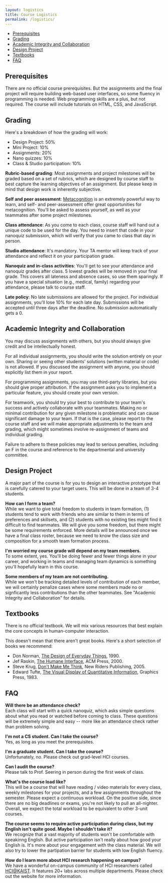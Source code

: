 ```yaml
---
layout: logistics
title: Course Logistics
permalink: /logistics/
---
```

<!-- TOC start -->

- [Prerequisites](#prerequisites)
- [Grading](#grading)
- [Academic Integrity and Collaboration](#academic-integrity-and-collaboration)
- [Design Project](#design-project)
- [Textbooks](#textbooks)
- [FAQ](#faq)

<!-- TOC end -->

<!-- TOC --><a name="prerequisites"></a>
## Prerequisites
There are no official course prerequisites. But the assignments and the final project will require building web-based user interfaces, so some fluency in programming is needed. Web programming skills are a plus, but not required. The course will include tutorials on HTML, CSS, and JavaScript.

<!-- TOC --><a name="grading"></a>
## Grading
Here's a breakdown of how the grading will work:
* Design Project: 50%
* Mini Project: 10%
* Assignments: 20%
* Nano quizzes: 10%
* Class & Studio participation: 10%

**Rubric-based grading**: Most assignments and project milestones will be graded based on a set of rubrics, which are designed by course staff to best capture the learning objectives of an assignment. But please keep in mind that design work is inherently subjective.

**Self and peer assessment**: [Metacognition](https://en.wikipedia.org/wiki/Metacognition) is an extremely powerful way to learn, and self- and peer-assessment offer great opportunities for metacognition. You'll be asked to assess yourself, as well as your teammates after some project milestones.

**Class attendance**: As you come to each class, course staff will hand out a unique code to be used for the day. You need to insert that code in your nanoquiz submission, which will verify that you came to class that day in person.

**Studio attendance**: It's mandatory. Your TA mentor will keep track of your attendance and reflect it on your participation grade.

**Nanoquiz and in-class activities**: You'll get to see your attendance and nanoquiz grades after class. 5 lowest grades will be removed in your final grade. This covers all lateness and absence cases, so use them sparingly. If you have a special situation (e.g., medical, family) regarding your attendance, please talk to course staff.

**Late policy**: No late submissions are allowed for the project. For individual assignments, you'll lose 10% for each late day. Submissions will be accepted until three days after the deadline. No submission automatically gets a 0.

<!-- TOC --><a name="academic-integrity-and-collaboration"></a>
## Academic Integrity and Collaboration

You may discuss assignments with others, but you should always give credit and be intellectually honest.

For all individual assignments, you should write the solution entirely on your own. Sharing or seeing other students' solutions (written material or code) is not allowed. If you discussed the assignment with anyone, you should explicitly list them in your report.

For programming assignments, you may use third-party libraries, but you should give proper attribution. If the assignment asks you to implement a particular feature, you should create your own version.

For teamwork, you should try your best to contribute to your team's success and actively collaborate with your teammates. Making no or minimal contribution for any given milestone is problematic and can cause significant damage to your team. If that is the case, please report to the course staff and we will make appropriate adjustments to the team and grading, which might sometimes involve re-assignment of teams and individual grading.

Failure to adhere to these policies may lead to serious penalties, including an F in the course and reference to the departmental and university committee.

<!-- TOC --><a name="design-project"></a>
## Design Project
A major part of the course is for you to design an interactive prototype that is carefully catered to your target users. This will be done in a team of 3-4 students.

**How can I form a team?**  
While we want to give total freedom to students in team formation, (1) students tend to work with friends who are similar to them in terms of preferences and skillsets, and (2) students with no existing ties might find it difficult to find teammates. We will give you some freedom, but there might be some requirements enforced. More details will be announced once we have a final class roster, because we need to know the class size and composition for a smooth team formation process.

**I'm worried my course grade will depend on my team members.**  
To some extent, yes. You'll be doing fewer and fewer things alone in your career, and working in teams and managing team dynamics is something you'll hopefully learn in this course.

**Some members of my team are not contributing.**  
While we won't be tracking detailed levels of contribution of each member, we will certainly penalize cases where some members made no or signficantly less contributions than the other teammates. See "Academic Integrity and Collaboration" for details.

<!-- TOC --><a name="textbooks"></a>
## Textbooks
There is no official textbook. We will mix various resources that best explain the core concepts in human-computer interaction.

This doesn't mean that there aren't great books. Here's a short selection of books we recommend:

* Don Norman, [The Design of Everyday Things](https://www.yes24.com/24/goods/8448278?scode=032&OzSrank=1), 1990.
* Jef Raskin, [The Humane Interface](https://www.yes24.com/24/goods/247022?scode=032&OzSrank=1), ACM Press, 2000.
* Steve Krug, [Don't Make Me Think](https://www.yes24.com/24/goods/1550565?scode=032&OzSrank=2), New Riders Publishing, 2005.
* Edward Tufte, [The Visual Display of Quantitative Information](https://www.yes24.com/24/Goods/1052749?Acode=101), Graphics Press, 1983.

<!-- TOC --><a name="faq"></a>
## FAQ
**Will there be an attendance check?**  
Each class will start with a quick nanoquiz, which asks simple questions about what you read or watched before coming to class. These questions will be extremely simple and easy -- more like an attendance check rather than problem solving.

**I'm not a CS student. Can I take the course?**  
Yes, as long as you meet the prerequisites.

**I'm a graduate student. Can I take the course?**  
Unfortunately, no. Please check out grad-level HCI courses.

**Can I audit the course?**  
Please talk to Prof. Seering in person during the first week of class.

**What's the course load like?**  
This will be a course that will have reading / video materials for every class, weekly milestones for your projects, and a few assignments throughout the semester. Please expect a continuous workload. On the positive side, since there are no big deadlines or exams, you're not likely to pull an all-nighter. Overall, we expect the total workload to be equivalent to other 3-unit courses.

**The course seems to require active participation during class, but my English isn't quite good. Maybe I shouldn't take it?**  
We recognize that a vast majority of students won't be comfortable with speakinng English. But active participation isn't really about how good your English is. It's more about your engagement with the class material. We will also try to lower the partipation barrier for students with low English fluency.

**How do I learn more about HCI research happening on campus?**  
We have a wonderful on-campus community of HCI researchers called [HCI@KAIST](https://hci.kaist.ac.kr/). It features 20+ labs across multiple departments. Please check out the website for more information.